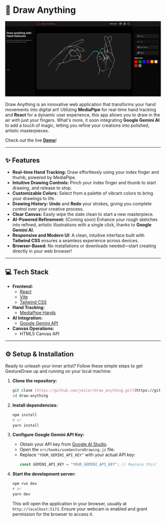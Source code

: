 # 🎨 Draw Anything

![UI](./src/assets/DrawAnything.png)

Draw Anything is an innovative web application that transforms your hand movements into digital art! Utilizing **MediaPipe** for real-time hand tracking and **React** for a dynamic user experience, this app allows you to draw in the air with just your fingers. What's more, it soon integrating **Google Gemini AI** to add a touch of magic, letting you refine your creations into polished, artistic masterpieces.

Check out the live [**Demo**](https://draw-anything-swart.vercel.app)!

---

## ✨ Features

- **Real-time Hand Tracking:** Draw effortlessly using your index finger and thumb, powered by MediaPipe.
- **Intuitive Drawing Controls:** Pinch your index finger and thumb to start drawing, and release to stop.
- **Customizable Colors:** Select from a palette of vibrant colors to bring your drawings to life.
- **Drawing History:** **Undo** and **Redo** your strokes, giving you complete control over your creative process.
- **Clear Canvas:** Easily wipe the slate clean to start a new masterpiece.
- **AI-Powered Refinement:** (Coming soon) Enhance your rough sketches into refined, artistic illustrations with a single click, thanks to **Google Gemini AI**.
- **Responsive and Modern UI:** A clean, intuitive interface built with **Tailwind CSS** ensures a seamless experience across devices.
- **Browser-Based:** No installations or downloads needed—start creating directly in your web browser!

---

## 💻 Tech Stack

- **Frontend:**
  - [React](https://react.dev/)
  - [Vite](https://vitejs.dev/)
  - [Tailwind CSS](https://tailwindcss.com/)
- **Hand Tracking:**
  - [MediaPipe Hands](https://developers.google.com/mediapipe/solutions/vision/hand_landmarker)
- **AI Integration:**
  - [Google Gemini API](https://ai.google.dev/models/gemini)
- **Canvas Operations:**
  - HTML5 Canvas API

---

## ⚙️ Setup & Installation

Ready to unleash your inner artist? Follow these simple steps to get GestureDraw up and running on your local machine:

1.  **Clone the repository:**

    ```bash
    git clone [https://github.com/jeslor/draw_anything.git](https://github.com/jeslor/draw_anything.git)
    cd draw-anything
    ```

2.  **Install dependencies:**
    ```bash
    npm install
    # or
    yarn install
    ```
3.  **Configure Google Gemini API Key:**
    - Obtain your API key from [Google AI Studio](https://ai.google.dev/gemini-api/docs/get-started/node).
    - Open the `src/hooks/useGestureDrawing.js` file.
    - Replace `"YOUR_GEMINI_API_KEY"` with your actual API key:
      ```javascript
      const GEMINI_API_KEY = "YOUR_GEMINI_API_KEY"; // Replace this!
      ```
4.  **Start the development server:**

    ```bash
    npm run dev
    # or
    yarn dev
    ```

    This will open the application in your browser, usually at `http://localhost:5173`. Ensure your webcam is enabled and grant permission for the browser to access it.
